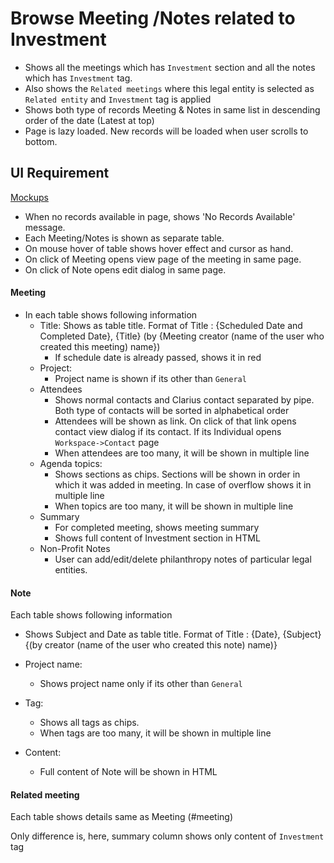 # Browse Meeting /Notes related to Investment

- Shows all the meetings which has `Investment` section and all the notes which has `Investment` tag.
- Also shows the `Related meetings` where this legal entity is selected as `Related entity` and `Investment` tag is applied
- Shows both type of records Meeting & Notes in same list in descending order of the date (Latest at top)
- Page is lazy loaded. New records will be loaded when user scrolls to bottom.

## UI Requirement

[Mockups](https://drive.google.com/drive/u/0/folders/1Ggnh3PvN3TAZph1DP0znsAk48saXFFjk)

- When no records available in page, shows 'No Records Available' message.
- Each Meeting/Notes is shown as separate table. 
- On mouse hover of table shows hover effect and cursor as hand.
- On click of Meeting opens view page of the meeting in same page.
- On click of Note opens edit dialog in same page.

#### Meeting 

- In each table shows following information
  - Title: Shows as table title. Format of Title : {Scheduled Date and Completed Date}, {Title} (by {Meeting creator (name of the user who created this meeting) name})
    - If schedule date is already passed, shows it in red
  - Project: 
    - Project name is shown if its other than `General`
  - Attendees
    - Shows normal contacts and Clarius contact separated by pipe. Both type of contacts will be sorted in alphabetical order
    - Attendees will be shown as link. On click of that link opens contact view dialog if its contact. If its Individual opens `Workspace->Contact` page
    - When attendees are too many, it will be shown in multiple line
  - Agenda topics:
    - Shows sections as chips. Sections will be shown in order in which it was added in meeting. In case of overflow shows it in multiple line
    - When topics are too many, it will be shown in multiple line
  - Summary 
    - For completed meeting, shows meeting summary
    - Shows full content of Investment section in HTML
  - Non-Profit Notes
    - User can add/edit/delete philanthropy notes of particular legal entities.

#### Note

Each table shows following information

- Shows Subject and Date as table title. Format of Title : {Date}, {Subject} {(by creator (name of the user who created this note) name)}

- Project name:  
  - Shows project name only if its other than `General`
  
- Tag:
  - Shows all tags as chips. 
  - When tags are too many, it will be shown in multiple line
  
- Content: 
  - Full content of Note will be shown in HTML

#### Related meeting

Each table shows details same as Meeting (#meeting)

Only difference is, here, summary column shows only content of `Investment` tag 